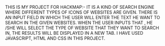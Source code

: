 THIS IS MY PROJECT FOR HACKMAP:-
IT IS A KIND OF SEARCH ENGINE WHERE DIFFERENT TYPES OF ICONS OF WEBSITES ARE GIVEN. THERE IS AN INPUT FIELD IN WHICH THE USER WILL ENTER 
THE TEXT HE WANT TO SEARCH IN THE GIVEN WEBSITES. WHEN THE USER INPUTS THAT , HE /SHE WILL SELECT THE TYPE OF WEBSITE THAT THEY WANT TO SEARCH IN, THE RESULTS WILL BE DISPLAYED IN A NEW TAB.
I HAVE USED JAVASCRIPT, HTML AND CSS IN THIS PROJECT.
